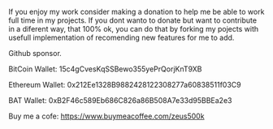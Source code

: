 If you enjoy my work consider making a donation to help me be able to work full time in my projects. If you dont wanto to donate but want to contribute in a diferent way, that 100% ok, you can do that by forking my pojects with usefull implementation of recomending new features for me to add.

Github sponsor.

BitCoin Wallet: 15c4gCvesKqSSBewo355yePrQorjKnT9XB

Ethereum Wallet: 0x212Ee1328B9882428122308277a60838511f03C9

BAT Wallet: 0xB2F46c589Eb686C826a86B508A7e33d95BBEa2e3

Buy me a cofe: https://www.buymeacoffee.com/zeus500k
